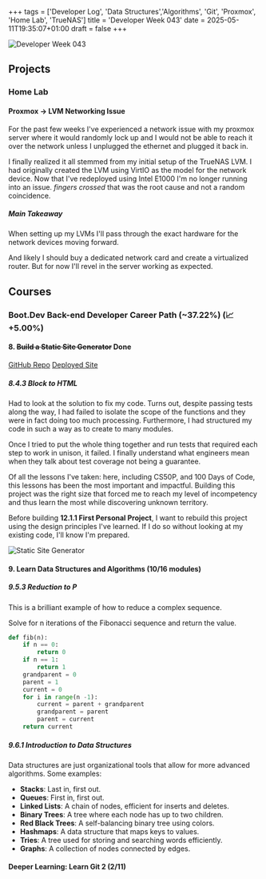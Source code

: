 +++
tags = ['Developer Log', 'Data Structures','Algorithms', 'Git', 'Proxmox', 'Home Lab', 'TrueNAS']
title = 'Developer Week 043'
date = 2025-05-11T19:35:07+01:00
draft = false
+++

![Developer Week 043](https://pbrazeale.github.io/images/devweek043.jpg)

## Projects

### Home Lab

#### Proxmox -> LVM Networking Issue

For the past few weeks I've experienced a network issue with my proxmox server where it would randomly lock up and I would not be able to reach it over the network unless I unplugged the ethernet and plugged it back in.

I finally realized it all stemmed from my initial setup of the TrueNAS LVM. I had originally created the LVM using VirtIO as the model for the network device. Now that I've redeployed using Intel E1000 I'm no longer running into an issue. _fingers crossed_ that was the root cause and not a random coincidence.

##### Main Takeaway

When setting up my LVMs I'll pass through the exact hardware for the network devices moving forward.

And likely I should buy a dedicated network card and create a virtualized router. But for now I'll revel in the server working as expected.

## Courses

### Boot.Dev Back-end Developer Career Path (~37.22%) (📈 +5.00%)

#### 8. ~~Build a Static Site Generator~~ Done

[GitHub Repo](https://github.com/pbrazeale/static_site_gen)
[Deployed Site](https://pbrazeale.github.io/static_site_gen/)

##### 8.4.3 Block to HTML

Had to look at the solution to fix my code. Turns out, despite passing tests along the way, I had failed to isolate the scope of the functions and they were in fact doing too much processing. Furthermore, I had structured my code in such a way as to create to many modules.

Once I tried to put the whole thing together and run tests that required each step to work in unison, it failed. I finally understand what engineers mean when they talk about test coverage not being a guarantee.

Of all the lessons I've taken: here, including CS50P, and 100 Days of Code, this lessons has been the most important and impactful. Building this project was the right size that forced me to reach my level of incompetency and thus learn the most while discovering unknown territory.

Before building **12.1.1 First Personal Project**, I want to rebuild this project using the design principles I've learned. If I do so without looking at my existing code, I'll know I'm prepared.

![Static Site Generator](https://qvault-webapp-dynamic-assets.storage.googleapis.com/certificates/2d94e45a-510d-487f-b6e6-0e3312c76016.jpeg?1746495792872)

#### 9. Learn Data Structures and Algorithms (10/16 modules)

##### 9.5.3 Reduction to P

This is a brilliant example of how to reduce a complex sequence.

Solve for n iterations of the Fibonacci sequence and return the value.

```python
def fib(n):
    if n == 0:
        return 0
    if n == 1:
        return 1
    grandparent = 0
    parent = 1
    current = 0
    for i in range(n -1):
        current = parent + grandparent
        grandparent = parent
        parent = current
    return current
```

##### 9.6.1 Introduction to Data Structures

Data structures are just organizational tools that allow for more advanced algorithms. Some examples:

- **Stacks**: Last in, first out.
- **Queues**: First in, first out.
- **Linked Lists**: A chain of nodes, efficient for inserts and deletes.
- **Binary Trees**: A tree where each node has up to two children.
- **Red Black Trees**: A self-balancing binary tree using colors.
- **Hashmaps**: A data structure that maps keys to values.
- **Tries**: A tree used for storing and searching words efficiently.
- **Graphs**: A collection of nodes connected by edges.

#### Deeper Learning: Learn Git 2 (2/11)
